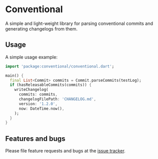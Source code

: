 # Conventional

A simple and light-weight library for parsing conventional commits and generating changelogs from them.

## Usage

A simple usage example:

```dart
import 'package:conventional/conventional.dart';

main() {
  final List<Commit> commits = Commit.parseCommits(testLog);
  if (hasReleasableCommits(commits)) {
    writeChangelog(
      commits: commits,
      changelogFilePath: 'CHANGELOG.md',
      version: '1.2.0',
      now: DateTime.now(),
    );
  }
}
```

## Features and bugs

Please file feature requests and bugs at the [issue tracker][tracker].

[tracker]: https://github.com/asartalo/conventional/issues
